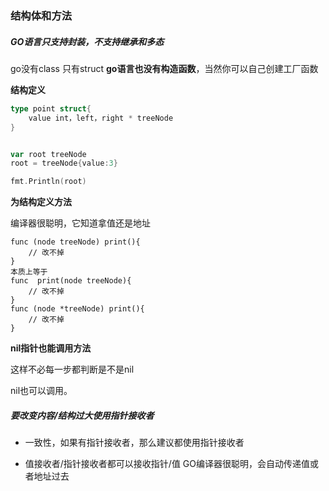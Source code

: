 ### 结构体和方法



##### GO语言只支持封装，不支持继承和多态

go没有class 只有struct  **go语言也没有构造函数**，当然你可以自己创建工厂函数



**结构定义**

```go
type point struct{
    value int，left，right * treeNode
}


var root treeNode
root = treeNode{value:3} 

fmt.Println(root)
```



**为结构定义方法** 

编译器很聪明，它知道拿值还是地址

```
func (node treeNode) print(){
    // 改不掉
}
本质上等于
func  print(node treeNode){
    // 改不掉
}
func (node *treeNode) print(){
    // 改不掉
}

```



**nil指针也能调用方法**

这样不必每一步都判断是不是nil

nil也可以调用。





##### 要改变内容/结构过大使用指针接收者 

- 一致性，如果有指针接收者，那么建议都使用指针接收者

- 值接收者/指针接收者都可以接收指针/值  GO编译器很聪明，会自动传递值或者地址过去

















